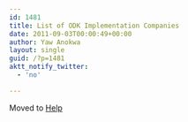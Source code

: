 ```yaml
---
id: 1481
title: List of ODK Implementation Companies
date: 2011-09-03T00:00:49+00:00
author: Yaw Anokwa
layout: single
guid: /?p=1481
aktt_notify_twitter:
  - 'no'

---
```

Moved to [Help](/help)
